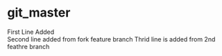 # git_master
First Line Added <br />
Second line added from fork feature branch
Thrid line is added from 2nd feathre branch
